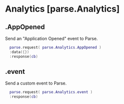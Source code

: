 <style>.codehilite{padding-bottom:6px;}</style>

# Analytics [parse.Analytics]

## .AppOpened

Send an "Application Opened" event to Parse.

```lua
  parse.request( parse.Analytics.AppOpened )
  :data({})
  :response(cb)
```

## .event

Send a custom event to Parse.

```lua
  parse.request( parse.Analytics.event )
  :response(cb)
```
